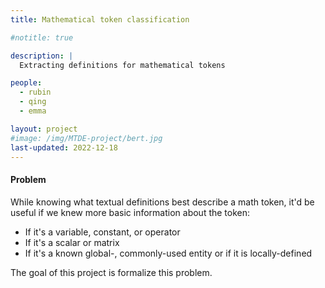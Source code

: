 ```yaml
---
title: Mathematical token classification

#notitle: true

description: |
  Extracting definitions for mathematical tokens

people:
  - rubin
  - qing
  - emma

layout: project
#image: /img/MTDE-project/bert.jpg
last-updated: 2022-12-18
---
```


<!-- ## Classification of mathematical tokens in technical literature -->

#### Problem

While knowing what textual definitions best describe a math token, it'd be useful if we knew more basic information about the token: 
<ul>
    <li> If it's a variable, constant, or operator </li>
    <li> If it's a scalar or matrix </li>
    <li> If it's a known global-, commonly-used entity or if it is locally-defined</li>
</ul>

The goal of this project is formalize this problem.
